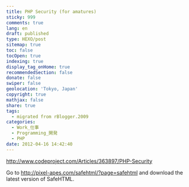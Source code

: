 ```yaml
---
title: PHP Security (for amatures)
sticky: 999
comments: true
lang: en
draft: published
type: HEXO/post
sitemap: true
toc: false
tocOpen: true
indexing: true
display_tag_onHome: true
recommendedSection: false
donate: false
swiper: false
geolocation: 'Tokyo, Japan'
copyright: true
mathjax: false
share: true
tags:
  - migrated from rBlogger.2009
categories:
  - Work_仕事
  - Programming_開発
  - PHP
date: 2012-04-16 14:42:40
---
```


 ​http://www.codeproject.com/Articles/363897/PHP-Security
 
 Go to http://pixel-apes.com/safehtml/?page=safehtml and download the latest version of SafeHTML.
